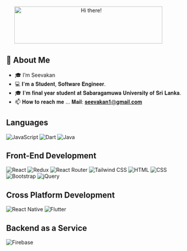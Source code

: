 <div align="center">
  <svg width="400" height="100" xmlns="http://www.w3.org/2000/svg">
     <img src="https://your-server.com/animated.svg" alt="Hi there!" width="400" height="100">
    <text x="10" y="50" font-size="24" font-family="Arial" fill="black" class="typing-text">Hi there!</text>
  </svg>
</div>

<style>
  @keyframes typing {
    0% {
      visibility: hidden;
    }
    10% {
      visibility: visible;
    }
    20% {
      visibility: hidden;
    }
    30% {
      visibility: visible;
    }
    40% {
      visibility: hidden;
    }
    50% {
      visibility: visible;
    }
    60% {
      visibility: hidden;
    }
    70% {
      visibility: visible;
    }
    80% {
      visibility: hidden;
    }
    90% {
      visibility: visible;
    }
    100% {
      visibility: hidden;
    }
  }

  .typing-text {
    animation: typing 2s steps(1, end) infinite;
  }
</style>

## 🚀 About Me
- 🎓 I’m Seevakan
- 💻  𝐈'𝐦 𝐚 𝐒𝐭𝐮𝐝𝐞𝐧𝐭, 𝐒𝐨𝐟𝐭𝐰𝐚𝐫𝐞 𝐄𝐧𝐠𝐢𝐧𝐞𝐞𝐫.
- 🎓 𝐈'𝐦 𝐟𝐢𝐧𝐚𝐥 𝐲𝐞𝐚𝐫 𝐬𝐭𝐮𝐝𝐞𝐧𝐭 𝐚𝐭 𝐒𝐚𝐛𝐚𝐫𝐚𝐠𝐚𝐦𝐮𝐰𝐚 𝐔𝐧𝐢𝐯𝐞𝐫𝐬𝐢𝐭𝐲 𝐨𝐟 𝐒𝐫𝐢 𝐋𝐚𝐧𝐤𝐚.
- 📫 𝐇𝐨𝐰 𝐭𝐨 𝐫𝐞𝐚𝐜𝐡 𝐦𝐞 ... 𝐌𝐚𝐢𝐥: 𝐬𝐞𝐞𝐯𝐚𝐤𝐚𝐧𝟏@𝐠𝐦𝐚𝐢𝐥.𝐜𝐨𝐦

## Languages

![JavaScript](https://img.shields.io/badge/JavaScript-yellow)
![Dart](https://img.shields.io/badge/Dart-blue)
![Java](https://img.shields.io/badge/Java-green)


## Front-End Development

![React](https://img.shields.io/badge/React-Library-blue?logo=react&style=flat)
![Redux](https://img.shields.io/badge/Redux-State%20Management-purple?logo=redux&style=flat)
![React Router](https://img.shields.io/badge/React%20Router-Routing-green?logo=react-router&style=flat)
![Tailwind CSS](https://img.shields.io/badge/Tailwind%20CSS-CSS%20Framework-blue?logo=tailwind-css&style=flat)
![HTML](https://img.shields.io/badge/HTML-Markup-red?logo=html5&style=flat)
![CSS](https://img.shields.io/badge/CSS-Styles-blue?logo=css3&style=flat)
![Bootstrap](https://img.shields.io/badge/Bootstrap-Framework-purple?logo=bootstrap&style=flat)
![jQuery](https://img.shields.io/badge/jQuery-Library-blue?logo=jquery&style=flat)


## Cross Platform Development

![React Native](https://img.shields.io/badge/React%20Native-Framework-blue?logo=react&style=flat)
![Flutter](https://img.shields.io/badge/Flutter-Framework-blue?logo=flutter&style=flat)


## Backend as a Service

![Firebase](https://img.shields.io/badge/Firebase-Database-orange?logo=firebase&style=flat)

